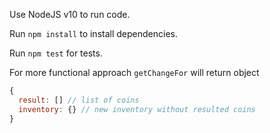Use NodeJS v10 to run code.

Run `npm install` to install dependencies.

Run `npm test` for tests.

For more functional approach `getChangeFor` will return object
```js
{
  result: [] // list of coins
  inventory: {} // new inventory without resulted coins
}
```
